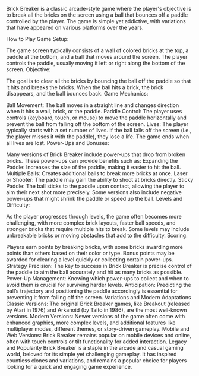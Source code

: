 Brick Breaker is a classic arcade-style game where the player's objective is to break all the bricks on the screen using a ball that bounces off a paddle controlled by the player. The game is simple yet addictive, with variations that have appeared on various platforms over the years.

How to Play
Game Setup:

The game screen typically consists of a wall of colored bricks at the top, a paddle at the bottom, and a ball that moves around the screen.
The player controls the paddle, usually moving it left or right along the bottom of the screen.
Objective:

The goal is to clear all the bricks by bouncing the ball off the paddle so that it hits and breaks the bricks.
When the ball hits a brick, the brick disappears, and the ball bounces back.
Game Mechanics:

Ball Movement: The ball moves in a straight line and changes direction when it hits a wall, brick, or the paddle.
Paddle Control: The player uses controls (keyboard, touch, or mouse) to move the paddle horizontally and prevent the ball from falling off the bottom of the screen.
Lives: The player typically starts with a set number of lives. If the ball falls off the screen (i.e., the player misses it with the paddle), they lose a life. The game ends when all lives are lost.
Power-Ups and Bonuses:

Many versions of Brick Breaker include power-ups that drop from broken bricks. These power-ups can provide benefits such as:
Expanding the Paddle: Increases the size of the paddle, making it easier to hit the ball.
Multiple Balls: Creates additional balls to break more bricks at once.
Laser or Shooter: The paddle may gain the ability to shoot at bricks directly.
Sticky Paddle: The ball sticks to the paddle upon contact, allowing the player to aim their next shot more precisely.
Some versions also include negative power-ups that might shrink the paddle or speed up the ball.
Levels and Difficulty:

As the player progresses through levels, the game often becomes more challenging, with more complex brick layouts, faster ball speeds, and stronger bricks that require multiple hits to break.
Some levels may include unbreakable bricks or moving obstacles that add to the difficulty.
Scoring:

Players earn points by breaking bricks, with some bricks awarding more points than others based on their color or type.
Bonus points may be awarded for clearing a level quickly or collecting certain power-ups.
Strategy
Precision: The key to success in Brick Breaker is precise control of the paddle to aim the ball accurately and hit as many bricks as possible.
Power-Up Management: Knowing which power-ups to collect and when to avoid them is crucial for surviving harder levels.
Anticipation: Predicting the ball’s trajectory and positioning the paddle accordingly is essential for preventing it from falling off the screen.
Variations and Modern Adaptations
Classic Versions: The original Brick Breaker games, like Breakout (released by Atari in 1976) and Arkanoid (by Taito in 1986), are the most well-known versions.
Modern Versions: Newer versions of the game often come with enhanced graphics, more complex levels, and additional features like multiplayer modes, different themes, or story-driven gameplay.
Mobile and Web Versions: Brick Breaker remains popular on mobile devices and online, often with touch controls or tilt functionality for added interaction.
Legacy and Popularity
Brick Breaker is a staple in the arcade and casual gaming world, beloved for its simple yet challenging gameplay. It has inspired countless clones and variations, and remains a popular choice for players looking for a quick and engaging game experience.






